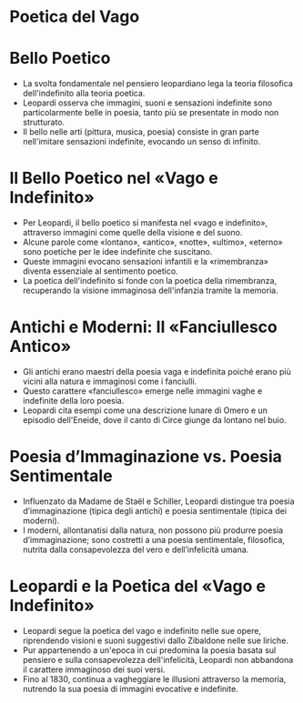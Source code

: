 # Poetica del Vago

# **Bello Poetico**
- La svolta fondamentale nel pensiero leopardiano lega la teoria filosofica dell'indefinito alla teoria poetica.
- Leopardi osserva che immagini, suoni e sensazioni indefinite sono particolarmente belle in poesia, tanto più se presentate in modo non strutturato.
- Il bello nelle arti (pittura, musica, poesia) consiste in gran parte nell'imitare sensazioni indefinite, evocando un senso di infinito.

# **Il Bello Poetico nel «Vago e Indefinito»**
- Per Leopardi, il bello poetico si manifesta nel «vago e indefinito», attraverso immagini come quelle della visione e del suono.
- Alcune parole come «lontano», «antico», «notte», «ultimo», «eterno» sono poetiche per le idee indefinite che suscitano.
- Queste immagini evocano sensazioni infantili e la «rimembranza» diventa essenziale al sentimento poetico.
- La poetica dell'indefinito si fonde con la poetica della rimembranza, recuperando la visione immaginosa dell'infanzia tramite la memoria.

# **Antichi e Moderni: Il «Fanciullesco Antico»**
- Gli antichi erano maestri della poesia vaga e indefinita poiché erano più vicini alla natura e immaginosi come i fanciulli.
- Questo carattere «fanciullesco» emerge nelle immagini vaghe e indefinite della loro poesia.
- Leopardi cita esempi come una descrizione lunare di Omero e un episodio dell'Eneide, dove il canto di Circe giunge da lontano nel buio.

# **Poesia d’Immaginazione vs. Poesia Sentimentale**
- Influenzato da Madame de Staël e Schiller, Leopardi distingue tra poesia d’immaginazione (tipica degli antichi) e poesia sentimentale (tipica dei moderni).
- I moderni, allontanatisi dalla natura, non possono più produrre poesia d’immaginazione; sono costretti a una poesia sentimentale, filosofica, nutrita dalla consapevolezza del vero e dell’infelicità umana.

# **Leopardi e la Poetica del «Vago e Indefinito»**
- Leopardi segue la poetica del vago e indefinito nelle sue opere, riprendendo visioni e suoni suggestivi dallo Zibaldone nelle sue liriche.
- Pur appartenendo a un'epoca in cui predomina la poesia basata sul pensiero e sulla consapevolezza dell'infelicità, Leopardi non abbandona il carattere immaginoso dei suoi versi.
- Fino al 1830, continua a vagheggiare le illusioni attraverso la memoria, nutrendo la sua poesia di immagini evocative e indefinite.
